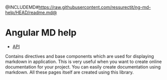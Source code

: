 <div class="pull-right">
    <a href="https://github.com/ressurectit/ng-md-help">
        <span class="fab fa-github"></span>
    </a>
</div>

@INCLUDEMD#https://raw.githubusercontent.com/ressurectit/ng-md-help/HEAD/readme.md@

# Angular MD help

- [API](/content/api/ng-md-help/md-help-web)

Contains directives and base components which are used for displaying markdown in application. This is very useful when you want to create online documentation for your project. You can easily create documentation using markdown. All these pages itself are created using this library.